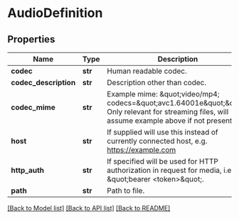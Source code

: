 # AudioDefinition

## Properties
Name | Type | Description | Notes
------------ | ------------- | ------------- | -------------
**codec** | **str** | Human readable codec. | 
**codec_description** | **str** | Description other than codec. | [optional] 
**codec_mime** | **str** | Example mime: \&quot;video/mp4; codecs&#x3D;\&quot;avc1.64001e\&quot;\&quot;. Only relevant for streaming files, will assume example above if not present. | [optional] 
**host** | **str** | If supplied will use this instead of currently connected host, e.g. https://example.com | [optional] 
**http_auth** | **str** | If specified will be used for HTTP authorization in request for media, i.e. \&quot;bearer &lt;token&gt;\&quot;. | [optional] 
**path** | **str** | Path to file. | [optional] 

[[Back to Model list]](../README.md#documentation-for-models) [[Back to API list]](../README.md#documentation-for-api-endpoints) [[Back to README]](../README.md)


